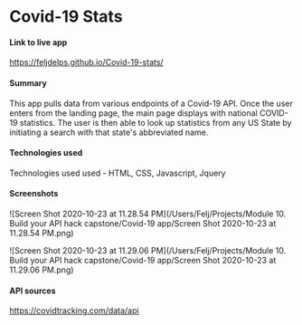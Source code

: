 # Covid-19 Stats



#### Link to live app

https://feljdelps.github.io/Covid-19-stats/



#### Summary

 This app pulls data from various endpoints of a Covid-19 API.  Once the user enters from the landing page, the main page displays with national COVID-19 statistics.  The user is then able to look up statistics from any US State by initiating a search with that state's abbreviated name.



#### Technologies used

Technologies used  used - HTML, CSS, Javascript, Jquery



#### Screenshots



![Screen Shot 2020-10-23 at 11.28.54 PM](/Users/Felj/Projects/Module 10.  Build your API hack capstone/Covid-19 app/Screen Shot 2020-10-23 at 11.28.54 PM.png)





![Screen Shot 2020-10-23 at 11.29.06 PM](/Users/Felj/Projects/Module 10.  Build your API hack capstone/Covid-19 app/Screen Shot 2020-10-23 at 11.29.06 PM.png)



#### API sources

https://covidtracking.com/data/api

